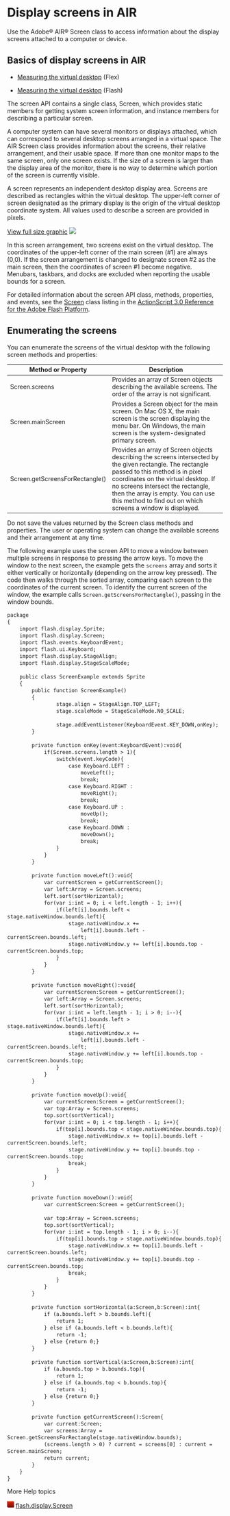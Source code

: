 # Display screens in AIR

Use the Adobe® AIR® Screen class to access information about the display screens
attached to a computer or device.

## Basics of display screens in AIR

- [Measuring the virtual desktop](http://www.adobe.com/go/learn_air_qs_virtualdesktop_en)
  (Flex)

- [Measuring the virtual desktop](http://www.adobe.com/go/learn_air_qs_virtualdesktop_flash_en)
  (Flash)

The screen API contains a single class, Screen, which provides static members
for getting system screen information, and instance members for describing a
particular screen.

A computer system can have several monitors or displays attached, which can
correspond to several desktop screens arranged in a virtual space. The AIR
Screen class provides information about the screens, their relative arrangement,
and their usable space. If more than one monitor maps to the same screen, only
one screen exists. If the size of a screen is larger than the display area of
the monitor, there is no way to determine which portion of the screen is
currently visible.

A screen represents an independent desktop display area. Screens are described
as rectangles within the virtual desktop. The upper-left corner of screen
designated as the primary display is the origin of the virtual desktop
coordinate system. All values used to describe a screen are provided in pixels.

<a href="#"
onclick="return showHideImage(&#39;screen_bounds&#39;, this);">View full size
graphic</a> ![](images/screen_bounds.png)

In this screen arrangement, two screens exist on the virtual desktop. The
coordinates of the upper-left corner of the main screen (#1) are always (0,0).
If the screen arrangement is changed to designate screen \#2 as the main screen,
then the coordinates of screen \#1 become negative. Menubars, taskbars, and
docks are excluded when reporting the usable bounds for a screen.

For detailed information about the screen API class, methods, properties, and
events, see the
[Screen](https://help.adobe.com/en_US/FlashPlatform/reference/actionscript/3/flash/display/Screen.html)
class listing in the
[ActionScript 3.0 Reference for the Adobe Flash Platform](https://help.adobe.com/en_US/FlashPlatform/reference/actionscript/3/index.html).

## Enumerating the screens

You can enumerate the screens of the virtual desktop with the following screen
methods and properties:

| Method or Property              | Description                                                                                                                                                                                                                                                                                                                    |
| ------------------------------- | ------------------------------------------------------------------------------------------------------------------------------------------------------------------------------------------------------------------------------------------------------------------------------------------------------------------------------ |
| Screen.screens                  | Provides an array of Screen objects describing the available screens. The order of the array is not significant.                                                                                                                                                                                                               |
| Screen.mainScreen               | Provides a Screen object for the main screen. On Mac OS X, the main screen is the screen displaying the menu bar. On Windows, the main screen is the system-designated primary screen.                                                                                                                                         |
| Screen.getScreensForRectangle() | Provides an array of Screen objects describing the screens intersected by the given rectangle. The rectangle passed to this method is in pixel coordinates on the virtual desktop. If no screens intersect the rectangle, then the array is empty. You can use this method to find out on which screens a window is displayed. |

Do not save the values returned by the Screen class methods and properties. The
user or operating system can change the available screens and their arrangement
at any time.

The following example uses the screen API to move a window between multiple
screens in response to pressing the arrow keys. To move the window to the next
screen, the example gets the `screens` array and sorts it either vertically or
horizontally (depending on the arrow key pressed). The code then walks through
the sorted array, comparing each screen to the coordinates of the current
screen. To identify the current screen of the window, the example calls
`Screen.getScreensForRectangle()`, passing in the window bounds.

    package
    {
    	import flash.display.Sprite;
    	import flash.display.Screen;
    	import flash.events.KeyboardEvent;
    	import flash.ui.Keyboard;
    	import flash.display.StageAlign;
    	import flash.display.StageScaleMode;

    	public class ScreenExample extends Sprite
    	{
    		public function ScreenExample()
    		{
    				stage.align = StageAlign.TOP_LEFT;
    				stage.scaleMode = StageScaleMode.NO_SCALE;

    				stage.addEventListener(KeyboardEvent.KEY_DOWN,onKey);
    		}

    		private function onKey(event:KeyboardEvent):void{
    			if(Screen.screens.length > 1){
    				switch(event.keyCode){
    					case Keyboard.LEFT :
    						moveLeft();
    						break;
    					case Keyboard.RIGHT :
    						moveRight();
    						break;
    					case Keyboard.UP :
    						moveUp();
    						break;
    					case Keyboard.DOWN :
    						moveDown();
    						break;
    				}
    			}
    		}

    		private function moveLeft():void{
    			var currentScreen = getCurrentScreen();
    			var left:Array = Screen.screens;
    			left.sort(sortHorizontal);
    			for(var i:int = 0; i < left.length - 1; i++){
    				if(left[i].bounds.left < stage.nativeWindow.bounds.left){
    					stage.nativeWindow.x +=
    						left[i].bounds.left - currentScreen.bounds.left;
    					stage.nativeWindow.y += left[i].bounds.top - currentScreen.bounds.top;
    				}
    			}
    		}

    		private function moveRight():void{
    			var currentScreen:Screen = getCurrentScreen();
    			var left:Array = Screen.screens;
    			left.sort(sortHorizontal);
    			for(var i:int = left.length - 1; i > 0; i--){
    				if(left[i].bounds.left > stage.nativeWindow.bounds.left){
    					stage.nativeWindow.x +=
    						left[i].bounds.left - currentScreen.bounds.left;
    					stage.nativeWindow.y += left[i].bounds.top - currentScreen.bounds.top;
    				}
    			}
    		}

    		private function moveUp():void{
    			var currentScreen:Screen = getCurrentScreen();
    			var top:Array = Screen.screens;
    			top.sort(sortVertical);
    			for(var i:int = 0; i < top.length - 1; i++){
    				if(top[i].bounds.top < stage.nativeWindow.bounds.top){
    					stage.nativeWindow.x += top[i].bounds.left - currentScreen.bounds.left;
    					stage.nativeWindow.y += top[i].bounds.top - currentScreen.bounds.top;
    					break;
    				}
    			}
    		}

    		private function moveDown():void{
    			var currentScreen:Screen = getCurrentScreen();

    			var top:Array = Screen.screens;
    			top.sort(sortVertical);
    			for(var i:int = top.length - 1; i > 0; i--){
    				if(top[i].bounds.top > stage.nativeWindow.bounds.top){
    					stage.nativeWindow.x += top[i].bounds.left - currentScreen.bounds.left;
    					stage.nativeWindow.y += top[i].bounds.top - currentScreen.bounds.top;
    					break;
    				}
    			}
    		}

    		private function sortHorizontal(a:Screen,b:Screen):int{
    			if (a.bounds.left > b.bounds.left){
    				return 1;
    			} else if (a.bounds.left < b.bounds.left){
    				return -1;
    			} else {return 0;}
    		}

    		private function sortVertical(a:Screen,b:Screen):int{
    			if (a.bounds.top > b.bounds.top){
    				return 1;
    			} else if (a.bounds.top < b.bounds.top){
    				return -1;
    			} else {return 0;}
    		}

    		private function getCurrentScreen():Screen{
    			var current:Screen;
    			var screens:Array = Screen.getScreensForRectangle(stage.nativeWindow.bounds);
    			(screens.length > 0) ? current = screens[0] : current = Screen.mainScreen;
    			return current;
    		}
    	}
    }

More Help topics

![](../img/flashplatformLinkIndicator.png)
[flash.display.Screen](https://help.adobe.com/en_US/FlashPlatform/reference/actionscript/3/flash/display/Screen.html)
